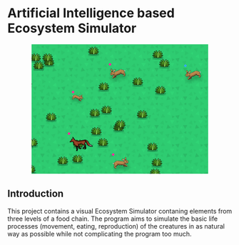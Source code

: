 # Artificial Intelligence based Ecosystem Simulator

<div align="center">
  <img src="https://github.com/Shivamroy412/Ecosystem_Simulator/blob/master/img/screenshot.png"><br>
</div>

## Introduction

This project contains a visual Ecosystem Simulator contaning elements from three levels of a food chain. 
The program aims to simulate the basic life processes (movement, eating, reproduction) of the creatures
in as natural way as possible while not complicating the program too much. 

